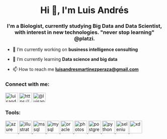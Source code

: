 <h1 align="center">Hi 👋, I'm Luis Andrés</h1>
<h3 align="center">I'm a Biologist, currently studying Big Data and Data Scientist, with interest in new technologies. "never stop learning" @platzi.</h3>

- 🔭 I’m currently working on **business intelligence consulting**

- 🌱 I’m currently learning **Data science and big data**

- 📫 How to reach me **luisandresmartinezperaza@gmail.com**

<h3 align="left">Connect with me:</h3>
<p align="left">
<a href="https://twitter.com/luisandres_mp" target="blank"><img align="center" src="https://cdn.jsdelivr.net/npm/simple-icons@3.0.1/icons/twitter.svg" alt="luisandres_mp" height="30" width="40" /></a>
<a href="https://linkedin.com/in/https://www.linkedin.com/in/luisandresmartinezperaza/" target="blank"><img align="center" src="https://cdn.jsdelivr.net/npm/simple-icons@3.0.1/icons/linkedin.svg" alt="https://www.linkedin.com/in/luisandresmartinezperaza/" height="30" width="40" /></a>
<a href="https://instagram.com/@luisandres_mp" target="blank"><img align="center" src="https://cdn.jsdelivr.net/npm/simple-icons@3.0.1/icons/instagram.svg" alt="@luisandres_mp" height="30" width="40" /></a>
</p>

<h3 align="left">Tools:</h3>
<p align="left"> <a href="https://azure.microsoft.com/en-in/" target="_blank"> <img src="https://www.vectorlogo.zone/logos/microsoft_azure/microsoft_azure-icon.svg" alt="azure" width="40" height="40"/> </a> <a href="https://www.adobe.com/in/products/illustrator.html" target="_blank"> <img src="https://www.vectorlogo.zone/logos/adobe_illustrator/adobe_illustrator-icon.svg" alt="illustrator" width="40" height="40"/> </a> <a href="https://www.microsoft.com/en-us/sql-server" target="_blank"> <img src="https://cdn.worldvectorlogo.com/logos/microsoft-sql-server.svg" alt="mssql" width="40" height="40"/> </a> <a href="https://www.mysql.com/" target="_blank"> <img src="https://devicons.github.io/devicon/devicon.git/icons/mysql/mysql-original-wordmark.svg" alt="mysql" width="40" height="40"/> </a> <a href="https://www.oracle.com/" target="_blank"> <img src="https://devicons.github.io/devicon/devicon.git/icons/oracle/oracle-original.svg" alt="oracle" width="40" height="40"/> </a> <a href="https://www.photoshop.com/en" target="_blank"> <img src="https://devicons.github.io/devicon/devicon.git/icons/photoshop/photoshop-plain.svg" alt="photoshop" width="40" height="40"/> </a> <a href="https://www.postgresql.org" target="_blank"> <img src="https://devicons.github.io/devicon/devicon.git/icons/postgresql/postgresql-original-wordmark.svg" alt="postgresql" width="40" height="40"/> </a> <a href="https://www.python.org" target="_blank"> <img src="https://devicons.github.io/devicon/devicon.git/icons/python/python-original.svg" alt="python" width="40" height="40"/> </a> <a href="https://www.selenium.dev" target="_blank"> <img src="https://raw.githubusercontent.com/detain/svg-logos/780f25886640cef088af994181646db2f6b1a3f8/svg/selenium-logo.svg" alt="selenium" width="40" height="40"/> </a> <a href="https://www.adobe.com/products/xd.html" target="_blank"> <img src="https://cdn.worldvectorlogo.com/logos/adobe-xd.svg" alt="xd" width="40" height="40"/> </a> </p>
